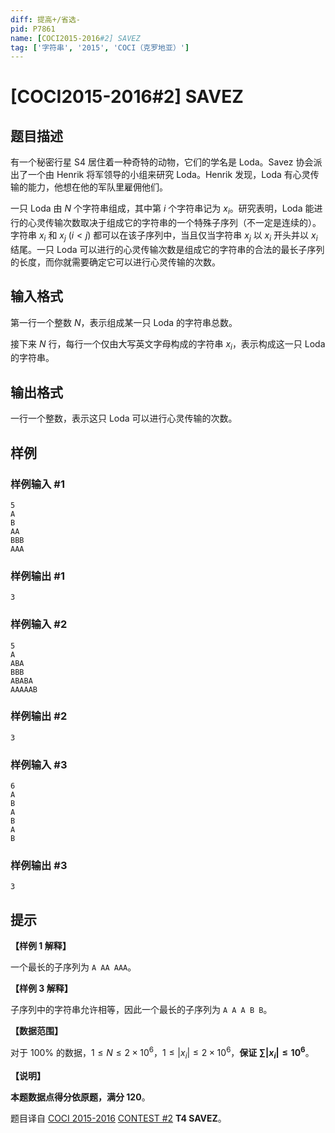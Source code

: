 ```yaml
---
diff: 提高+/省选-
pid: P7861
name: [COCI2015-2016#2] SAVEZ
tag: ['字符串', '2015', 'COCI（克罗地亚）']
---
```

# [COCI2015-2016#2] SAVEZ
## 题目描述

有一个秘密行星 S4 居住着一种奇特的动物，它们的学名是 Loda。Savez 协会派出了一个由 Henrik 将军领导的小组来研究 Loda。Henrik 发现，Loda 有心灵传输的能力，他想在他的军队里雇佣他们。

一只 Loda 由 $N$ 个字符串组成，其中第 $i$ 个字符串记为 $x_i$。研究表明，Loda 能进行的心灵传输次数取决于组成它的字符串的一个特殊子序列（不一定是连续的）。字符串 $x_i$ 和 $x_j$ $(i<j)$ 都可以在该子序列中，当且仅当字符串 $x_j$ 以 $x_i$ 开头并以 $x_i$ 结尾。一只 Loda 可以进行的心灵传输次数是组成它的字符串的合法的最长子序列的长度，而你就需要确定它可以进行心灵传输的次数。
## 输入格式

第一行一个整数 $N$，表示组成某一只 Loda 的字符串总数。

接下来 $N$ 行，每行一个仅由大写英文字母构成的字符串 $x_i$，表示构成这一只 Loda 的字符串。
## 输出格式

一行一个整数，表示这只 Loda 可以进行心灵传输的次数。
## 样例

### 样例输入 #1
```
5
A
B
AA
BBB
AAA
```
### 样例输出 #1
```
3
```
### 样例输入 #2
```
5
A
ABA
BBB
ABABA
AAAAAB
```
### 样例输出 #2
```
3
```
### 样例输入 #3
```
6
A
B
A
B
A
B
```
### 样例输出 #3
```
3
```
## 提示

**【样例 1 解释】**

一个最长的子序列为 `A AA AAA`。

**【样例 3 解释】**

子序列中的字符串允许相等，因此一个最长的子序列为 `A A A B B`。

**【数据范围】**

对于 $100\%$ 的数据，$1\le N \le 2\times 10^6，1\le |x_i| \le 2\times 10^6$，**保证 $\sum |x_i|\le10^6$**。

**【说明】**

**本题数据点得分依原题，满分 120**。

题目译自 [COCI 2015-2016](https://hsin.hr/coci/archive/2015_2016/) [CONTEST #2](https://hsin.hr/coci/archive/2015_2016/contest2_tasks.pdf) **T4 SAVEZ**。
